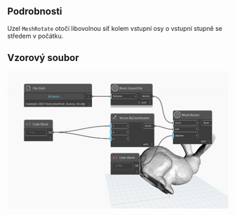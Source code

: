 ## Podrobnosti
Uzel `MeshRotate` otočí libovolnou síť kolem vstupní osy o vstupní stupně se středem v počátku.

## Vzorový soubor

![Example](./Autodesk.DesignScript.Geometry.Mesh.Rotate_img.jpg)
